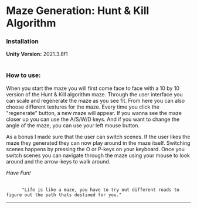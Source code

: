 # Maze Generation: Hunt & Kill Algorithm

### Installation
**Unity Version:** 2021.3.8f1
<br><br>

### How to use:
When you start the maze you will first come face to face with a 10 by 10 version of the Hunt & Kill algorithm maze. Through the user interface you can scale and regenerate the maze as you see fit. From here you can also choose different textures for the maze. Every time you click the "regenerate" button, a new maze will appear. 
If you wanna see the maze closer up you can use the A/S/W/D keys. And if you want to change the angle of the maze, you can use your left mouse button. 

As a bonus I made sure that the user can switch scenes. If the user likes the maze they generated they can now play around in the maze itself. Switching scenes happens by pressing the O or P-keys on your keyboard. Once you switch scenes you can navigate through the maze using your mouse to look around and the arrow-keys to walk around. 

*Have Fun!* <br><br>

```
      "Life is like a maze, you have to try out different roads to figure out the path thats destined for you."
 ```  
---
